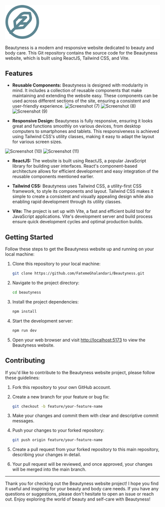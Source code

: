 <a href="https://beautyness-bodycare.vercel.app/">
<img src="src/assets/Logo_white.svg" alt="Beauty is power a smile is its sword.">
</a>   
<br>
<br>
Beautyness is a modern and responsive website dedicated to beauty and body care. This Git repository contains the source code for the Beautyness website, which is built using ReactJS, Tailwind CSS, and Vite.

## Features

- **Reusable Components:** Beautyness is designed with modularity in mind. It includes a collection of reusable components that make maintaining and extending the website easy. These components can be used across different sections of the site, ensuring a consistent and user-friendly experience.
  ![Screenshot (7)](https://github.com/FatemeGhalandari/Beautyness/assets/121693146/6ed69fe5-c0ca-4038-994c-c3616d81280e)
![Screenshot (8)](https://github.com/FatemeGhalandari/Beautyness/assets/121693146/7b9992ba-329e-4a11-982a-e9dc695cb40f)
![Screenshot (9)](https://github.com/FatemeGhalandari/Beautyness/assets/121693146/193e4073-71e7-41f5-b4cf-8534a5536dfd)


- **Responsive Design:** Beautyness is fully responsive, ensuring it looks great and functions smoothly on various devices, from desktop computers to smartphones and tablets. This responsiveness is achieved using Tailwind CSS's utility classes, making it easy to adapt the layout for various screen sizes.
    
![Screenshot (10)](https://github.com/FatemeGhalandari/Beautyness/assets/121693146/07d95d82-338b-4bbe-86dc-a136710f9106) ![Screenshot (11)](https://github.com/FatemeGhalandari/Beautyness/assets/121693146/73569a59-c60d-435e-93c6-6dee225d962d)

- **ReactJS:** The website is built using ReactJS, a popular JavaScript library for building user interfaces. React's component-based architecture allows for efficient development and easy integration of the reusable components mentioned earlier.

- **Tailwind CSS:** Beautyness uses Tailwind CSS, a utility-first CSS framework, to style its components and layout. Tailwind CSS makes it simple to create a consistent and visually appealing design while also enabling rapid development through its utility classes.

- **Vite:** The project is set up with Vite, a fast and efficient build tool for JavaScript applications. Vite's development server and build process ensure quick development cycles and optimal production builds.

## Getting Started

Follow these steps to get the Beautyness website up and running on your local machine:

1. Clone this repository to your local machine:

   ```bash
   git clone https://github.com/FatemeGhalandari/Beautyness.git
   ```

2. Navigate to the project directory:

   ```bash
   cd beautyness
   ```

3. Install the project dependencies:

   ```bash
   npm install
   ```

4. Start the development server:

   ```bash
   npm run dev
   ```

5. Open your web browser and visit [http://localhost:5173](http://localhost:5173) to view the Beautyness website.

## Contributing

If you'd like to contribute to the Beautyness website project, please follow these guidelines:

1. Fork this repository to your own GitHub account.

2. Create a new branch for your feature or bug fix:

   ```bash
   git checkout -b feature/your-feature-name
   ```

3. Make your changes and commit them with clear and descriptive commit messages.

4. Push your changes to your forked repository:

   ```bash
   git push origin feature/your-feature-name
   ```

5. Create a pull request from your forked repository to this main repository, describing your changes in detail.

6. Your pull request will be reviewed, and once approved, your changes will be merged into the main branch.

---

Thank you for checking out the Beautyness website project! I hope you find it useful and inspiring for your beauty and body care needs. If you have any questions or suggestions, please don't hesitate to open an issue or reach out. Enjoy exploring the world of beauty and self-care with Beautyness!
